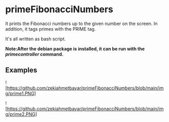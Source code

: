 # primeFibonacciNumbers

It prints the Fibonacci numbers up to the given number on the screen. In addition, it tags primes with the PRIME tag.

It's all written as bash script.

**Note:After the debian package is installed, it can be run with the *primecontroller* command.**

## Examples

![https://github.com/zekiahmetbayar/primeFibonacciNumbers/blob/main/img/prime1.PNG]

![https://github.com/zekiahmetbayar/primeFibonacciNumbers/blob/main/img/prime2.PNG]
